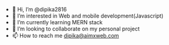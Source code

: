 - 👋 Hi, I’m @dipika2816
- 👀 I’m interested in Web and mobile development(Javascript)
- 🌱 I’m currently learning MERN stack
- 💞️ I’m looking to collaborate on my personal project
- 📫 How to reach me dipika@aimxweb.com

<!---
dipika2816/dipika2816 is a ✨ special ✨ repository because its `README.md` (this file) appears on your GitHub profile.
You can click the Preview link to take a look at your changes.
--->
